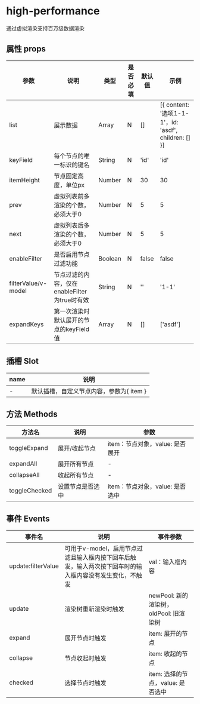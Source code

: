 # high-performance

通过虚拟渲染支持百万级数据渲染

## 属性 props

| 参数                | 说明                                         | 类型    | 是否必填 | 默认值 | 示例                                                 |
| ------------------- | -------------------------------------------- | ------- | -------- | ------ | ---------------------------------------------------- |
| list                | 展示数据                                     | Array   | N        | []     | [{ content: '选项1-1-1'，id: 'asdf', children: [] }] |
| keyField            | 每个节点的唯一标识的键名                     | String  | N        | 'id'   | 'id'                                                 |
| itemHeight          | 节点固定高度，单位px                         | Number  | N        | 30     | 30                                                   |
| prev                | 虚拟列表前多渲染的个数，必须大于0            | Number  | N        | 5      | 5                                                    |
| next                | 虚拟列表后多渲染的个数，必须大于0            | Number  | N        | 5      | 5                                                    |
| enableFilter        | 是否启用节点过滤功能                         | Boolean | N        | false  | false                                                |
| filterValue/v-model | 节点过滤的内容，仅在enableFilter为true时有效 | String  | N        | ''     | '1-1'                                                |
| expandKeys          | 第一次渲染时默认展开的节点的keyField值       | Array   | N        | []     | ['asdf']                                             |

## 插槽 Slot

| name | 说明                                     |
| ---- | ---------------------------------------- |
| -    | 默认插槽，自定义节点内容，参数为{ item } |

## 方法 Methods

| 方法名        | 说明             | 参数                            |
| ------------- | ---------------- | ------------------------------- |
| toggleExpand  | 展开/收起节点    | item：节点对象，value: 是否展开 |
| expandAll     | 展开所有节点     | -                               |
| collapseAll   | 收起所有节点     | -                               |
| toggleChecked | 设置节点是否选中 | item：节点对象，value: 是否选中 |

## 事件 Events

| 事件名             | 说明                                                         | 事件参数                               |
| ------------------ | ------------------------------------------------------------ | -------------------------------------- |
| update:filterValue | 可用于v-model，启用节点过滤且输入框内按下回车后触发，输入两次按下回车时的输入框内容没有发生变化，不触发 | val：输入框内容                        |
| update             | 渲染树重新渲染时触发                                         | newPool: 新的渲染树，oldPool: 旧渲染树 |
| expand             | 展开节点时触发                                               | item: 展开的节点                       |
| collapse           | 节点收起时触发                                               | item: 收起的节点                       |
| checked            | 选择节点时触发                                               | item: 选择的节点，value: 是否选中      |

 

